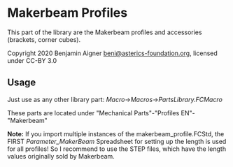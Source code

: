 # Makerbeam Profiles

This part of the library are the Makerbeam profiles and accessories (brackets, corner cubes).

Copyright 2020 Benjamin Aigner <beni@asterics-foundation.org>, licensed under CC-BY 3.0

## Usage

Just use as any other library part:
_Macro_->_Macros_->_PartsLibrary.FCMacro_

These parts are located under "Mechanical Parts"-"Profiles EN"-"Makerbeam"

__Note:__ If you import multiple instances of the makerbeam\_profile.FCStd, the FIRST _Parameter\_MakerBeam_ Spreadsheet for setting up the length
is used for all profiles! So I recommend to use the STEP files, which have the length values originally sold by Makerbeam.
